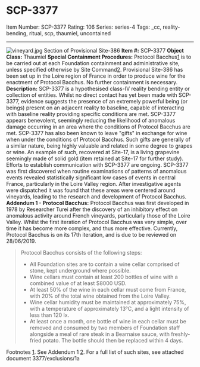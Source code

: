# SCP-3377
Item Number: SCP-3377
Rating: 106
Series: series-4
Tags: _cc, reality-bending, ritual, scp, thaumiel, uncontained

---

![vineyard.jpg](https://scp-wiki.wdfiles.com/local--files/scp-3377/vineyard.jpg)
Section of Provisional Site-386
**Item #:** SCP-3377
**Object Class:** Thaumiel
**Special Containment Procedures:** Protocol Bacchus[1](javascript:;) is to be carried out at each Foundation containment and administrative site, unless specified otherwise by Site Command[2](javascript:;). Provisional Site-386 has been set up in the Loire region of France in order to produce wine for the enactment of Protocol Bacchus.
No further containment is necessary.
**Description:** SCP-3377 is a hypothesised class-IV reality bending entity or collection of entities. Whilst no direct contact has yet been made with SCP-3377, evidence suggests the presence of an extremely powerful being (or beings) present on an adjacent reality to baseline, capable of interacting with baseline reality providing specific conditions are met. SCP-3377 appears benevolent, seemingly reducing the likelihood of anomalous damage occurring in an area where the conditions of Protocol Bacchus are met. SCP-3377 has also been known to leave "gifts" in exchange for wine when under the conditions of Protocol Bacchus. Such gifts are generally of a similar nature, being highly valuable and related in some degree to grapes or wine. An example of such, recovered at Site-17, is a living grapevine seemingly made of solid gold (item retained at Site-17 for further study). Efforts to establish communication with SCP-3377 are ongoing.
SCP-3377 was first discovered when routine examinations of patterns of anomalous events revealed statistically significant low cases of events in central France, particularly in the Loire Valley region. After investigative agents were dispatched it was found that these areas were centered around vineyards, leading to the research and development of Protocol Bacchus.
**Addendum 1 - Protocol Bacchus:** Protocol Bacchus was first developed in 1978 by Researcher Turei after the discovery of an inhibitory effect on anomalous activity around French vineyards, particularly those of the Loire Valley. Whilst the first iteration of Protocol Bacchus was very simple, over time it has become more complex, and thus more effective. Currently, Protocol Bacchus is on its 17th iteration, and is due to be reviewed on 28/06/2019.
> Protocol Bacchus consists of the following steps:
>   * All Foundation sites are to contain a wine cellar comprised of stone, kept underground where possible.
>   * Wine cellars must contain at least 200 bottles of wine with a combined value of at least $8000 USD.
>   * At least 50% of the wine in each cellar must come from France, with 20% of the total wine obtained from the Loire Valley.
>   * Wine cellar humidity must be maintained at approximately 75%, with a temperature of approximately 13°C, and a light intensity of less than 120 lx.
>   * At least once a month, one bottle of wine in each cellar must be removed and consumed by two members of Foundation staff alongside a meal of rare steak in a Bearnaise sauce, with freshly-fried potato. The bottle should then be replaced within 4 days.
> 

Footnotes
[1](javascript:;). See Addendum 1
[2](javascript:;). For a full list of such sites, see attached document 3377/exclusions/1a